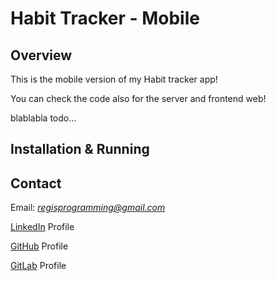 # Habit Tracker - Mobile

## Overview

This is the mobile version of my Habit tracker app!

You can check the code also for the server and frontend web!

blablabla todo...

## Installation & Running

## Contact

Email: *regisprogramming@gmail.com*

[LinkedIn](https://www.linkedin.com/in/regissfaria/) Profile

[GitHub](https://github.com/regisfaria) Profile

[GitLab](https://gitlab.com/regisfaria) Profile
